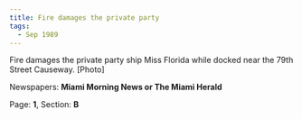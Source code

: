 ```yaml
---  
title: Fire damages the private party  
tags:  
  - Sep 1989  
---  
```

  
Fire damages the private party ship Miss Florida while docked near the 79th Street Causeway. [Photo]  
  
Newspapers: **Miami Morning News or The Miami Herald**  
  
Page: **1**, Section: **B** 
